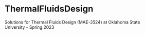 # ThermalFluidsDesign
 Solutions for Thermal Fluids Design (MAE-3524) at Oklahoma State University - Spring 2023

